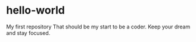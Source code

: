 # hello-world
My first repository
That should be my start to be a coder.
Keep your dream and stay focused.
